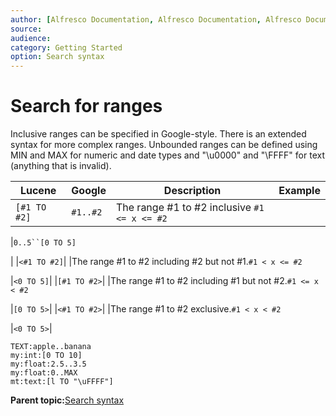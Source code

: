 ```yaml
---
author: [Alfresco Documentation, Alfresco Documentation, Alfresco Documentation]
source: 
audience: 
category: Getting Started
option: Search syntax
---
```


# Search for ranges

Inclusive ranges can be specified in Google-style. There is an extended syntax for more complex ranges. Unbounded ranges can be defined using MIN and MAX for numeric and date types and "\\u0000" and "\\FFFF" for text \(anything that is invalid\).

|Lucene|Google|Description|Example|
|------|------|-----------|-------|
|`[#1 TO #2]`|`#1..#2`|The range \#1 to \#2 inclusive ``#1 <= x <= #2``

|`0..5``[0 TO 5]`

|
|`<#1 TO #2]`| |The range \#1 to \#2 including \#2 but not \#1.`#1 < x <= #2`

|`<0 TO 5]`|
|`[#1 TO #2>`| |The range \#1 to \#2 including \#1 but not \#2.`#1 <= x < #2`

|`[0 TO 5>`|
|`<#1 TO #2>`| |The range \#1 to \#2 exclusive.`#1 < x < #2`

|`<0 TO 5>`|

```
TEXT:apple..banana
my:int:[0 TO 10]
my:float:2.5..3.5
my:float:0..MAX
mt:text:[l TO "\uFFFF"]
```

**Parent topic:**[Search syntax](../concepts/rm-searchsyntax-intro.md)

